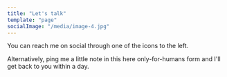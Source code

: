 ```yaml
---
title: "Let's talk"
template: "page"
socialImage: "/media/image-4.jpg"
---
```


You can reach me on social through one of the icons to the left.

Alternatively, ping me a little note in this here only-for-humans form and I'll get back to you within a day.

<contact-form>
